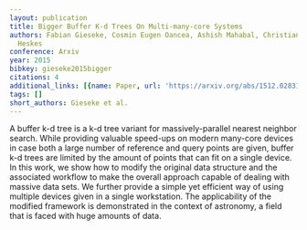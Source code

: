 ```yaml
---
layout: publication
title: Bigger Buffer K-d Trees On Multi-many-core Systems
authors: Fabian Gieseke, Cosmin Eugen Oancea, Ashish Mahabal, Christian Igel, Tom
  Heskes
conference: Arxiv
year: 2015
bibkey: gieseke2015bigger
citations: 4
additional_links: [{name: Paper, url: 'https://arxiv.org/abs/1512.02831'}]
tags: []
short_authors: Gieseke et al.
---
```

A buffer k-d tree is a k-d tree variant for massively-parallel nearest
neighbor search. While providing valuable speed-ups on modern many-core devices
in case both a large number of reference and query points are given, buffer k-d
trees are limited by the amount of points that can fit on a single device. In
this work, we show how to modify the original data structure and the associated
workflow to make the overall approach capable of dealing with massive data
sets. We further provide a simple yet efficient way of using multiple devices
given in a single workstation. The applicability of the modified framework is
demonstrated in the context of astronomy, a field that is faced with huge
amounts of data.